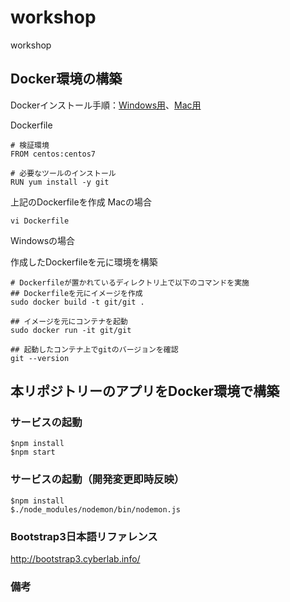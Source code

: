 # workshop
workshop

## Docker環境の構築
Dockerインストール手順：[Windows用](https://sukkiri.jp/technologies/virtualizers/docker/docker-win_install.html)、[Mac用](https://sukkiri.jp/technologies/virtualizers/docker/docker-mac_install.html)

Dockerfile
```
# 検証環境
FROM centos:centos7

# 必要なツールのインストール
RUN yum install -y git
```

上記のDockerfileを作成
Macの場合
```
vi Dockerfile
```

Windowsの場合

作成したDockerfileを元に環境を構築
```
# Dockerfileが置かれているディレクトリ上で以下のコマンドを実施
## Dockerfileを元にイメージを作成
sudo docker build -t git/git .

## イメージを元にコンテナを起動
sudo docker run -it git/git

## 起動したコンテナ上でgitのバージョンを確認
git --version
```

## 本リポジトリーのアプリをDocker環境で構築

### サービスの起動
```
$npm install
$npm start
```

### サービスの起動（開発変更即時反映）
```
$npm install
$./node_modules/nodemon/bin/nodemon.js
```

### Bootstrap3日本語リファレンス
http://bootstrap3.cyberlab.info/

### 備考
